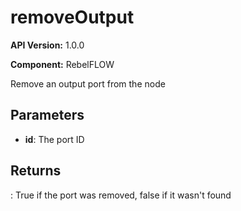 # removeOutput

**API Version:** 1.0.0

**Component:** RebelFLOW

Remove an output port from the node

## Parameters

- **id**: The port ID

## Returns

: True if the port was removed, false if it wasn't found

